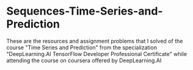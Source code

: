 # Sequences-Time-Series-and-Prediction
These are the resources and assignment problems that I solved of the course "Time Series and Prediction" from the specialization "DeepLearning.AI TensorFlow Developer Professional Certificate" while attending the course on coursera offered by DeepLearning.AI 
